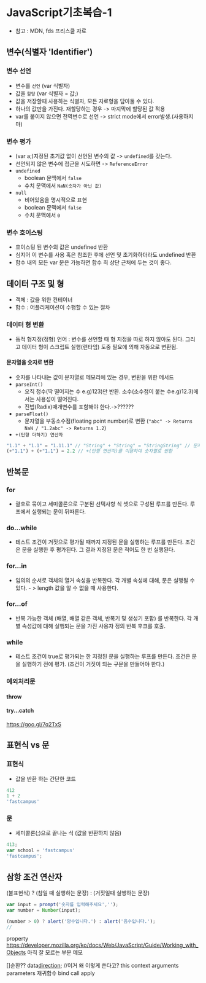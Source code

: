 # JavaScript기초복습-1
- 참고 : MDN, fds 프리스쿨 자료

## 변수(식별자 'Identifier')
### 변수 선언
- 변수를 `선언` (var 식별자)
- 값을 `할당` (var 식별자 = 값;)
- 값을 저장할때 사용하는 식별자, 모든 자료형을 담아둘 수 있다.
- 하나의 값만을 가진다. 재할당하는 경우 -> 마지막에 할당된 값 적용
- var를 붙이지 않으면 전역변수로 선언 -> strict mode에서 error발생.(사용하지마)
### 변수 평가
- (var a;)지정된 초기값 없이 선언된 변수의 값 -> `undefined`를 갖는다.
- 선언되지 않은 변수에 접근을 시도하면 -> `ReferenceError`
- `undefined`
    - boolean 문맥에서 `false` 
    - 수치 문맥에서 `NaN(숫자가 아닌 값)`
- `null`
    - 비어있음을 명시적으로 표현
    - boolean 문맥에서 `false`
    - 수치 문맥에서 `0`
### 변수 호이스팅
- 호이스팅 된 변수의 값은 undefined 반환
- 심지어 이 변수를 사용 혹은 참조한 후에 선언 및 초기화하더라도 undefined 반환
- 함수 내의 모든 var 문은 가능하면 함수 최 상단 근처에 두는 것이 좋다.

## 데이터 구조 및 형
- 객체 : 값을 위한 컨테이너
- 함수 : 어플리케이션이 수행할 수 있는 절차

### 데이터 형 변환
- 동적 형지정(정형) 언어 : 변수를 선언할 때 형 지정을 따로 하지 않아도 된다. 그리고 데이터 형이 스크립트 실행(런타임) 도중 필요에 의해 자동으로 변환됨.
#### 문자열을 숫자로 변환
- 숫자를 나타내는 값이 문자열로 메모리에 있는 경우, 변환을 위한 메서드
- `parseInt()`
    - 오직 정수(딱 떨어지는 수 e.g)123)만 반환. 소수(소수점이 붙는 수e.g)12.3)에서는 사용성이 떨어진다.
    - 진법(Radix)매개변수를 포함해야 한다.->??????
- `parseFloat()`
    - 문자열을 부동소수점(floating point number)로 변환 (`"abc" -> Returns NaN / "1.2abc" -> Returns 1.2`)
- `+(단항 더하기) 연산자`
```js
"1.1" + "1.1" = "1.11.1" // "String" + "String" = "StringString" // 문자열
(+"1.1") + (+"1.1") = 2.2 // +(단항 연산자)를 이용하여 숫자열로 반환
```


## 반복문
### for
- 괄호로 묶이고 세미콜론으로 구분된 선택사항 식 셋으로 구성된 루프를 만든다. 루프에서 실행되는 문이 뒤따른다.
### do...while
- 테스트 조건이 거짓으로 평가될 때까지 지정된 문을 실행하는 루프를 만든다. 조건은 문을 실행한 후 평가된다. 그 결과 지정된 문은 적어도 한 번 실행된다.
### for...in
- 임의의 순서로 객체의 열거 속성을 반복한다. 각 개별 속성에 대해, 문은 실행될 수 있다. - > length 값을 알 수 없을 때 사용한다.
### for...of
- 반복 가능한 객체 (배열, 배열 같은 객체, 반복기 및 생성기 포함) 를 반복한다. 각 개별 속성값에 대해 실행되는 문을 가진 사용자 정의 반복 후크를 호출.
### while
- 테스트 조건이 true로 평가되는 한 지정된 문을 실행하는 루프를 만든다. 조건은 문을 실행하기 전에 평가. (조건이 거짓이 되는 구문을 만들어야 한다.)



### 예외처리문
#### throw
#### try...catch
<https://goo.gl/7q2TxS>






## 표현식 vs 문
### 표현식
- 값을 반환 하는 간단한 코드
```js
412
1 + 2
'fastcampus'
```
### 문
- 세미콜론(;)으로 끝나는 식 (값을 반환하지 않음)
```js
413;
var school = 'fastcampus'
'fastcampus';
```

## 삼항 조건 연산자
(불표현식) ? (참일 때 실행하는 문장) : (거짓일때 실행하는 문장)
```js
var input = prompt('숫자를 입력해주세요','');
var number = Number(input);

(number > 0) ? alert('양수입니다.') : alert('음수입니다.');
// 
```


property
https://developer.mozilla.org/ko/docs/Web/JavaScript/Guide/Working_with_Objects
아직 잘 모르는 부분 메모

[]순환??
data[direction](item); //이거 왜 이렇게 쓴다고?
this 
context 
arguments 
parameters 
재귀함수 
bind 
call 
apply
